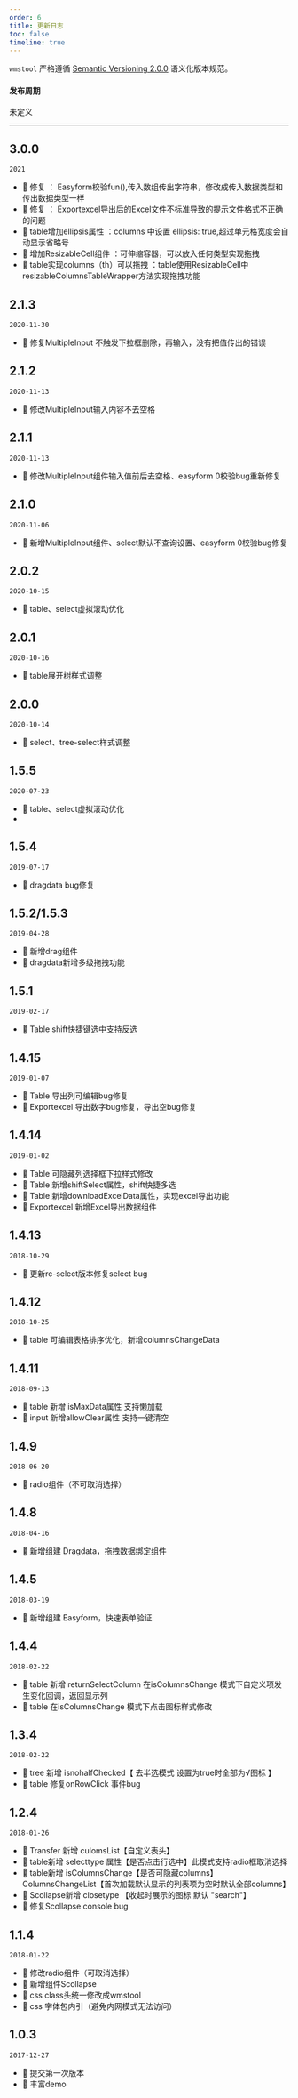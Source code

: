 ```yaml
---
order: 6
title: 更新日志
toc: false
timeline: true
---
```


`wmstool` 严格遵循 [Semantic Versioning 2.0.0](http://semver.org/lang/zh-CN/) 语义化版本规范。

#### 发布周期

未定义

---
## 3.0.0
`2021`

- 🐞  修复 ： Easyform校验fun(),传入数组传出字符串，修改成传入数据类型和传出数据类型一样
- 🐞  修复 ： Exportexcel导出后的Excel文件不标准导致的提示文件格式不正确的问题
- 🐞  table增加ellipsis属性 ：columns 中设置 ellipsis: true,超过单元格宽度会自动显示省略号
- 🐞  增加ResizableCell组件 ：可伸缩容器，可以放入任何类型实现拖拽
- 🐞  table实现columns（th）可以拖拽 ：table使用ResizableCell中resizableColumnsTableWrapper方法实现拖拽功能

## 2.1.3
`2020-11-30`

- 🐞 修复MultipleInput 不触发下拉框删除，再输入，没有把值传出的错误

## 2.1.2

`2020-11-13`

- 🐞 修改MultipleInput输入内容不去空格

## 2.1.1

`2020-11-13`

- 🐞 修改MultipleInput组件输入值前后去空格、easyform 0校验bug重新修复

## 2.1.0

`2020-11-06`

- 🐞 新增MultipleInput组件、select默认不查询设置、easyform 0校验bug修复

## 2.0.2

`2020-10-15`

- 🐞 table、select虚拟滚动优化

## 2.0.1

`2020-10-16`

- 🐞 table展开树样式调整

## 2.0.0

`2020-10-14`

- 🐞 select、tree-select样式调整

## 1.5.5

`2020-07-23`

- 🐞 table、select虚拟滚动优化
- 
## 1.5.4

`2019-07-17`

- 🐞 dragdata bug修复

## 1.5.2/1.5.3

`2019-04-28`

- 🐞 新增drag组件
- 🐞 dragdata新增多级拖拽功能

## 1.5.1

`2019-02-17`

- 🐞 Table shift快捷键选中支持反选

## 1.4.15

`2019-01-07`

- 🐞 Table 导出列可编辑bug修复
- 🐞 Exportexcel 导出数字bug修复，导出空bug修复

## 1.4.14

`2019-01-02`

- 🐞 Table 可隐藏列选择框下拉样式修改
- 🐞 Table 新增shiftSelect属性，shift快捷多选
- 🐞 Table 新增downloadExcelData属性，实现excel导出功能
- 🐞 Exportexcel 新增Excel导出数据组件

## 1.4.13

`2018-10-29`

- 🐞 更新rc-select版本修复select bug

## 1.4.12

`2018-10-25`

- 🐞 table 可编辑表格排序优化，新增columnsChangeData

## 1.4.11

`2018-09-13`

- 🐞 table 新增 isMaxData属性 支持懒加载
- 🐞 input 新增allowClear属性 支持一键清空
 
## 1.4.9

`2018-06-20`

- 🐞 radio组件（不可取消选择）

## 1.4.8

`2018-04-16`

- 🐞 新增组建 Dragdata，拖拽数据绑定组件

## 1.4.5

`2018-03-19`

- 🐞 新增组建 Easyform，快速表单验证

## 1.4.4

`2018-02-22`

- 🐞 table 新增 returnSelectColumn 在isColumnsChange 模式下自定义项发生变化回调，返回显示列
- 🐞 table 在isColumnsChange 模式下点击图标样式修改

## 1.3.4

`2018-02-22`

- 🐞 tree 新增 isnohalfChecked【 去半选模式 设置为true时全部为√图标 】
- 🐞 table 修复onRowClick 事件bug

## 1.2.4

`2018-01-26`

- 🐞 Transfer 新增 culomsList【自定义表头】
- 🐞 table新增 selecttype 属性【是否点击行选中】此模式支持radio框取消选择
- 🐞 table新增 isColumnsChange【是否可隐藏columns】ColumnsChangeList【首次加载默认显示的列表项为空时默认全部columns】
- 🐞 Scollapse新增 closetype 【收起时展示的图标 默认 "search"】
- 🐞 修复Scollapse console bug

## 1.1.4

`2018-01-22`

- 🐞 修改radio组件（可取消选择）
- 🐞 新增组件Scollapse
- 🐞 css class头统一修改成wmstool
- 🐞 css 字体包内引（避免内网模式无法访问）

## 1.0.3

`2017-12-27`

- 🐞 提交第一次版本
- 🐞 丰富demo

